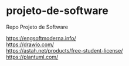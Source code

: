 # projeto-de-software
Repo Projeto de Software

https://engsoftmoderna.info/
<br>https://drawio.com/
<br>https://astah.net/products/free-student-license/
<br>https://plantuml.com/
